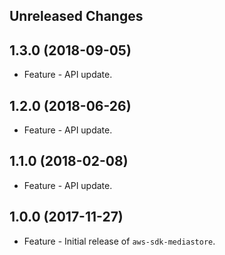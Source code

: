 Unreleased Changes
------------------

1.3.0 (2018-09-05)
------------------

* Feature - API update.

1.2.0 (2018-06-26)
------------------

* Feature - API update.

1.1.0 (2018-02-08)
------------------

* Feature - API update.

1.0.0 (2017-11-27)
------------------

* Feature - Initial release of `aws-sdk-mediastore`.

